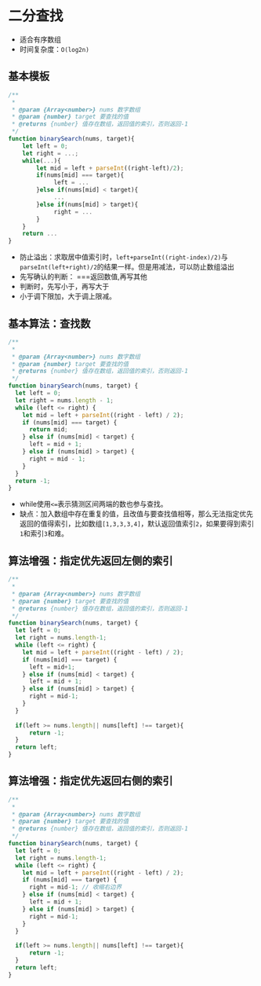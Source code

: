 # 二分查找

- 适合有序数组
- 时间复杂度：`O(log2n)`

## 基本模板

```js
/**
 * 
 * @param {Array<number>} nums 数字数组
 * @param {number} target 要查找的值
 * @returns {number} 值存在数组，返回值的索引，否则返回-1
 */
function binarySearch(nums, target){
    let left = 0;
    let right = ...;
    while(...){
    	let mid = left + parseInt((right-left)/2);
    	if(nums[mid] === target){
             left = ...
        }else if(nums[mid] < target){
             ...
        }else if(nums[mid] > target){
             right = ...
        }
    }
    return ...
}
```

- 防止溢出：求取居中值索引时，`left+parseInt((right-index)/2)`与`parseInt(left+right)/2`的结果一样。但是用减法，可以防止数组溢出
- 先写确认的判断： ===返回数值,再写其他
- 判断时，先写小于，再写大于
- 小于调下限加，大于调上限减。

## 基本算法：查找数

```js
/**
 *
 * @param {Array<number>} nums 数字数组
 * @param {number} target 要查找的值
 * @returns {number} 值存在数组，返回值的索引，否则返回-1
 */
function binarySearch(nums, target) {
  let left = 0;
  let right = nums.length - 1;
  while (left <= right) {
    let mid = left + parseInt((right - left) / 2);
    if (nums[mid] === target) {
      return mid;
    } else if (nums[mid] < target) {
      left = mid + 1;
    } else if (nums[mid] > target) {
      right = mid - 1;
    }
  }
  return -1;
}
```

- while使用`<=`表示猜测区间两端的数也参与查找。
- 缺点：加入数组中存在重复的值，且改值与要查找值相等，那么无法指定优先返回的值得索引，比如数组`[1,3,3,3,4]`，默认返回值索引`2`，如果要得到索引`1`和索引`3`和难。

## 算法增强：指定优先返回左侧的索引

```js
/**
 *
 * @param {Array<number>} nums 数字数组
 * @param {number} target 要查找的值
 * @returns {number} 值存在数组，返回值的索引，否则返回-1
 */
function binarySearch(nums, target) {
  let left = 0;
  let right = nums.length-1;
  while (left <= right) {
    let mid = left + parseInt((right - left) / 2);
    if (nums[mid] === target) {
      left = mid+1; 
    } else if (nums[mid] < target) {
      left = mid + 1;
    } else if (nums[mid] > target) {
      right = mid-1;
    }
  }
    
  if(left >= nums.length|| nums[left] !== target){
      return -1;
  }
  return left;
}
```



## 算法增强：指定优先返回右侧的索引

```js
/**
 *
 * @param {Array<number>} nums 数字数组
 * @param {number} target 要查找的值
 * @returns {number} 值存在数组，返回值的索引，否则返回-1
 */
function binarySearch(nums, target) {
  let left = 0;
  let right = nums.length-1;
  while (left <= right) {
    let mid = left + parseInt((right - left) / 2);
    if (nums[mid] === target) {
      right = mid-1; // 收缩右边界 
    } else if (nums[mid] < target) {
      left = mid + 1;
    } else if (nums[mid] > target) {
      right = mid-1; 
    }
  }
    
  if(left >= nums.length|| nums[left] !== target){
      return -1;
  }
  return left;
}
```

